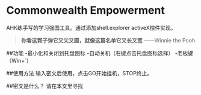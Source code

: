 # Commonwealth Empowerment
AHK练手写的学习强国工具。通过添加shell.explorer activeX控件实现。

>**你看这颗子弹它又尖又圆，就像这篇名单它又长又宽**
>——Winnie the Pooh

##功能
-最小化和关闭到托盘图标
-自动关机（右键点击托盘图标选择）
-老板键（Win+`）

##使用方法
输入密文后使用，点击GO开始挂机，STOP终止。

##密文是什么？
请在本文里寻找